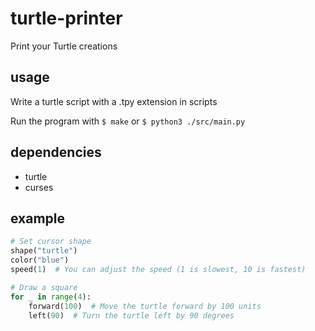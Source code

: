 # turtle-printer

Print your Turtle creations

## usage

Write a turtle script with a .tpy extension in scripts

Run the program with `$ make` or `$ python3 ./src/main.py`

## dependencies

- turtle
- curses

## example

```py
# Set cursor shape
shape("turtle")
color("blue")
speed(1)  # You can adjust the speed (1 is slowest, 10 is fastest)

# Draw a square
for _ in range(4):
    forward(100)  # Move the turtle forward by 100 units
    left(90)  # Turn the turtle left by 90 degrees
```
